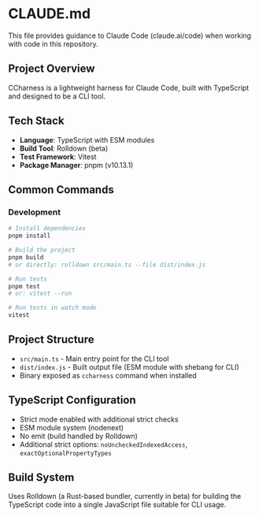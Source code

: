 # CLAUDE.md

This file provides guidance to Claude Code (claude.ai/code) when working with code in this repository.

## Project Overview

CCharness is a lightweight harness for Claude Code, built with TypeScript and designed to be a CLI tool.

## Tech Stack

- **Language**: TypeScript with ESM modules
- **Build Tool**: Rolldown (beta)
- **Test Framework**: Vitest
- **Package Manager**: pnpm (v10.13.1)

## Common Commands

### Development
```bash
# Install dependencies
pnpm install

# Build the project
pnpm build
# or directly: rolldown src/main.ts --file dist/index.js

# Run tests
pnpm test
# or: vitest --run

# Run tests in watch mode
vitest
```

## Project Structure

- `src/main.ts` - Main entry point for the CLI tool
- `dist/index.js` - Built output file (ESM module with shebang for CLI)
- Binary exposed as `ccharness` command when installed

## TypeScript Configuration

- Strict mode enabled with additional strict checks
- ESM module system (nodenext)
- No emit (build handled by Rolldown)
- Additional strict options: `noUncheckedIndexedAccess`, `exactOptionalPropertyTypes`

## Build System

Uses Rolldown (a Rust-based bundler, currently in beta) for building the TypeScript code into a single JavaScript file suitable for CLI usage.